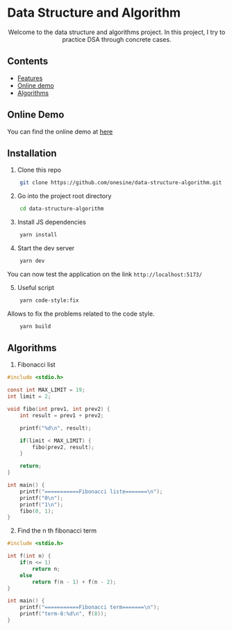 # Data Structure and Algorithm

<p align="center">
Welcome to the data structure and algorithms project. In this project, I try to practice DSA through concrete cases.
</p>

## Contents

-   [Features](#online-demo)
-   [Online demo](#installation)
-   [Algorithms](#algorithms)

## Online Demo

You can find the online demo at [here](https://data-structure-algorithm-psi.vercel.app/)

## Installation

1. Clone this repo

```sh
    git clone https://github.com/onesine/data-structure-algorithm.git
```

2. Go into the project root directory

```sh
    cd data-structure-algorithm
```

3. Install JS dependencies

```sh
    yarn install
```

4. Start the dev server

```sh
    yarn dev
```

You can now test the application on the link `http://localhost:5173/`

5. Useful script

```sh
    yarn code-style:fix
```

Allows to fix the problems related to the code style.

```sh
    yarn build
```

## Algorithms

1. Fibonacci list

```c
#include <stdio.h>

const int MAX_LIMIT = 19;
int limit = 2;

void fibo(int prev1, int prev2) {
    int result = prev1 + prev2;

    printf("%d\n", result);

    if(limit < MAX_LIMIT) {
        fibo(prev2, result);
    }

    return;
}

int main() {
    printf("===========Fibonacci liste=======\n");
    printf("0\n");
    printf("1\n");
    fibo(0, 1);
}
```

2. Find the n th fibonacci term

```c
#include <stdio.h>

int f(int n) {
    if(n <= 1)
        return n;
    else
        return f(n - 1) + f(n - 2);
}

int main() {
    printf("===========Fibonacci term=======\n");
    printf("term-8:%d\n", f(8));
}
```
